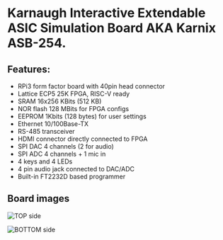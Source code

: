 # Karnaugh Interactive Extendable ASIC Simulation Board AKA Karnix ASB-254.

## Features:

- RPi3 form factor board with 40pin head connector
- Lattice ECP5 25K FPGA, RISC-V ready
- SRAM 16x256 KBits (512 KB)
- NOR flash 128 MBits for FPGA configs
- EEPROM 1Kbits (128 bytes) for user settings
- Ethernet 10/100Base-TX
- RS-485 transceiver
- HDMI connector directly connected to FPGA
- SPI DAC 4 channels (2 for audio)
- SPI ADC 4 channels + 1 mic in
- 4 keys and 4 LEDs
- 4 pin audio jack connected to DAC/ADC
- Built-in FT2232D based programmer

## Board images

![TOP side](Karnix_ASB-254-v1.0/Karnix_ASB-top.jpg)

![BOTTOM side](Karnix_ASB-254-v1.0/Karnix_ASB-top.jpg)

